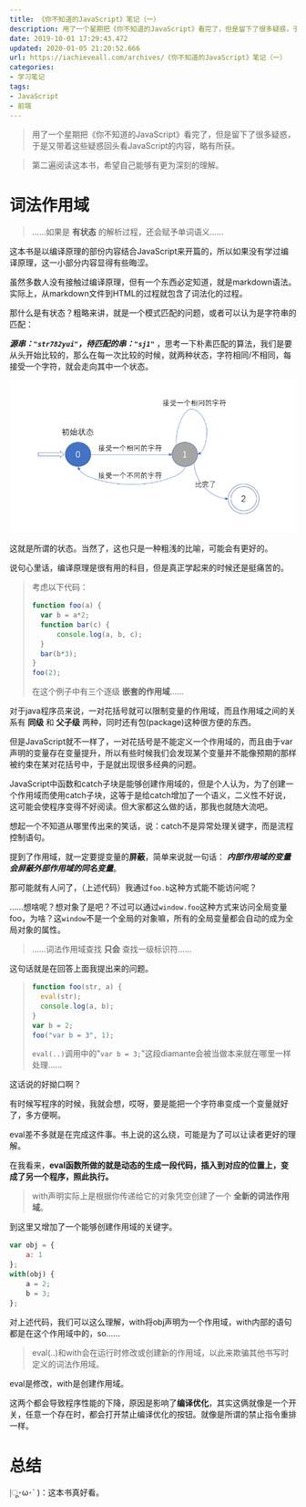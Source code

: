```yaml
---
title: 《你不知道的JavaScript》笔记（一）
description: 用了一个星期把《你不知道的JavaScript》看完了，但是留下了很多疑惑，于是又带着这些疑惑回头看JavaScript的内容，略有所获。第二遍阅读这本书，希望自己能够有更为深刻的理解。
date: 2019-10-01 17:29:43.472
updated: 2020-01-05 21:20:52.666
url: https://iachieveall.com/archives/《你不知道的JavaScript》笔记（一）
categories: 
- 学习笔记
tags: 
- JavaScript
- 前端
---
```


> 用了一个星期把《你不知道的JavaScript》看完了，但是留下了很多疑惑，于是又带着这些疑惑回头看JavaScript的内容，略有所获。

> 第二遍阅读这本书，希望自己能够有更为深刻的理解。

# 词法作用域

> ……如果是 **有状态** 的解析过程，还会赋予单词语义……

这本书是以编译原理的部份内容结合JavaScript来开篇的，所以如果没有学过编译原理，这一小部分内容显得有些晦涩。

虽然多数人没有接触过编译原理，但有一个东西必定知道，就是markdown语法。实际上，从markdown文件到HTML的过程就包含了词法化的过程。

那什么是有状态？粗略来讲，就是一个模式匹配的问题，或者可以认为是字符串的匹配：

***源串：`"str782yui"`，待匹配的串：`"sj1"`*** ，思考一下朴素匹配的算法，我们是要从头开始比较的，那么在每一次比较的时候，就两种状态，字符相同/不相同，每接受一个字符，就会走向其中一个状态。

![朴素模式匹配](/upload/2019/10/%E6%9C%B4%E7%B4%A0%E6%A8%A1%E5%BC%8F%E5%8C%B9%E9%85%8D-50b59613131e4c7f873727e96fe66c83.png)

这就是所谓的状态。当然了，这也只是一种粗浅的比喻，可能会有更好的。

说句心里话，编译原理是很有用的科目，但是真正学起来的时候还是挺痛苦的。

> 考虑以下代码：
> 
> ```javascript
> function foo(a) {
>   var b = a*2;
>   function bar(c) {
>       console.log(a, b, c);
>   }
>   bar(b*3);
> }
> foo(2);
> ```
> 
> 在这个例子中有三个逐级 **嵌套的作用域**……

对于java程序员来说，一对花括号就可以限制变量的作用域，而且作用域之间的关系有 **同级** 和 **父子级** 两种，同时还有包(package)这种很方便的东西。

但是JavaScript就不一样了，一对花括号是不能定义一个作用域的，而且由于var声明的变量存在变量提升，所以有些时候我们会发现某个变量并不能像预期的那样被约束在某对花括号中，于是就出现很多经典的问题。

JavaScript中函数和catch子块是能够创建作用域的，但是个人认为，为了创建一个作用域而使用catch子块，这等于是给catch增加了一个语义，二义性不好说，这可能会使程序变得不好阅读。但大家都这么做的话，那我也就随大流吧。

想起一个不知道从哪里传出来的笑话，说：catch不是异常处理关键字，而是流程控制语句。

提到了作用域，就一定要提变量的**屏蔽**，简单来说就一句话： ***内部作用域的变量会屏蔽外部作用域的同名变量***。

那可能就有人问了，（上述代码）我通过`foo.b`这种方式能不能访问呢？

……想啥呢？想对象了是吧？不过可以通过`window.foo`这种方式来访问全局变量foo，为啥？这`window`不是一个全局的对象嘛，所有的全局变量都会自动的成为全局对象的属性。

> ……词法作用域查找 **只会** 查找一级标识符……

这句话就是在回答上面我提出来的问题。

> ```javascript
> function foo(str, a) {
>   eval(str);
>   console.log(a, b);
> }
> var b = 2;
> foo("var b = 3", 1);
> ```
> 
> `eval(..)`调用中的"`var b = 3;`"这段diamante会被当做本来就在哪里一样处理……

这话说的好拗口啊？

有时候写程序的时候，我就会想，哎呀，要是能把一个字符串变成一个变量就好了，多方便啊。

eval差不多就是在完成这件事。书上说的这么绕，可能是为了可以让读者更好的理解。

在我看来，**eval函数所做的就是动态的生成一段代码，插入到对应的位置上，变成了另一个程序，照此执行。**

> with声明实际上是根据你传递给它的对象凭空创建了一个 **全新的词法作用域**。

到这里又增加了一个能够创建作用域的关键字。

```javascript
var obj = {
    a: 1
};
with(obj) {
    a = 2;
    b = 3;
};
```

对上述代码，我们可以这么理解，with将obj声明为一个作用域，with内部的语句都是在这个作用域中的，so……

> eval(..)和with会在运行时修改或创建新的作用域，以此来欺骗其他书写时定义的词法作用域。

eval是修改，with是创建作用域。

这两个都会导致程序性能的下降，原因是影响了**编译优化**，其实这俩就像是一个开关，任意一个存在时，都会打开禁止编译优化的按钮。就像是所谓的禁止指令重排一样。

# 总结

|ू･ω･` )：这本书真好看。